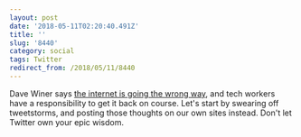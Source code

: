 ```yaml
---
layout: post
date: '2018-05-11T02:20:40.491Z'
title: ''
slug: '8440'
category: social
tags: Twitter
redirect_from: /2018/05/11/8440
---
```

Dave Winer says [the internet is going the wrong way](http://scripting.com/2018/05/10/133513.html), and tech workers have a responsibility to get it back on course. Let&#39;s start by swearing off tweetstorms, and posting those thoughts on our own sites instead. Don&#39;t let Twitter own your epic wisdom.

